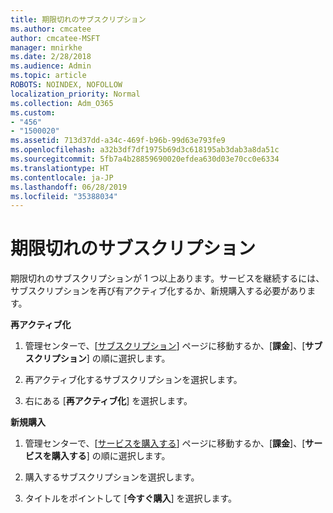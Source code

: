 ```yaml
---
title: 期限切れのサブスクリプション
ms.author: cmcatee
author: cmcatee-MSFT
manager: mnirkhe
ms.date: 2/28/2018
ms.audience: Admin
ms.topic: article
ROBOTS: NOINDEX, NOFOLLOW
localization_priority: Normal
ms.collection: Adm_O365
ms.custom:
- "456"
- "1500020"
ms.assetid: 713d37dd-a34c-469f-b96b-99d63e793fe9
ms.openlocfilehash: a32b3df7df1975b69d3c618195ab3dab3a8da51c
ms.sourcegitcommit: 5fb7a4b28859690020efdea630d03e70cc0e6334
ms.translationtype: HT
ms.contentlocale: ja-JP
ms.lasthandoff: 06/28/2019
ms.locfileid: "35388034"
---
```

# <a name="expired-subscription"></a>期限切れのサブスクリプション

期限切れのサブスクリプションが 1 つ以上あります。サービスを継続するには、サブスクリプションを再び有アクティブ化するか、新規購入する必要があります。
  
 **再アクティブ化**
  
1. 管理センターで、[[サブスクリプション](https://go.microsoft.com/fwlink/p/?linkid=842054)] ページに移動するか、[**課金**]、[**サブスクリプション**] の順に選択します。

2. 再アクティブ化するサブスクリプションを選択します。

3. 右にある [**再アクティブ化**] を選択します。

 **新規購入**
  
1. 管理センターで、[[サービスを購入する](https://go.microsoft.com/fwlink/p/?linkid=868433)] ページに移動するか、[**課金**]、[**サービスを購入する**] の順に選択します。

2. 購入するサブスクリプションを選択します。

3. タイトルをポイントして [**今すぐ購入**] を選択します。
